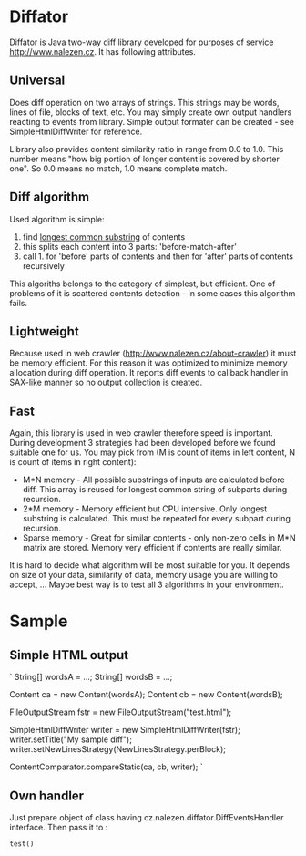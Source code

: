 Diffator
========

Diffator is Java two-way diff library developed for purposes of service <http://www.nalezen.cz>. It has following attributes.

Universal
---------

Does diff operation on two arrays of strings. This strings may be words, lines of file, blocks of text, etc. You may simply create own output handlers reacting to events from library. Simple output formater can be created - see SimpleHtmlDiffWriter for reference.

Library also provides content similarity ratio in range from 0.0 to 1.0. This number means "how big portion of longer content is covered by shorter one". So 0.0 means no match, 1.0 means complete match.

Diff algorithm
--------------

Used algorithm is simple:

1.  find [longest common substring](<http://en.wikibooks.org/w/index.php?title=Algorithm_Implementation/Strings/Longest_common_substring&stable=1>) of contents
2.  this splits each content into 3 parts: 'before-match-after'
3.  call 1. for 'before' parts of contents and then for 'after' parts of contents recursively

This algoriths belongs to the category of simplest, but efficient. One of problems of it is scattered contents detection - in some cases this algorithm fails.

Lightweight
-----------

Because used in web crawler (<http://www.nalezen.cz/about-crawler>) it must be memory efficient. For this reason it was optimized to minimize memory allocation during diff operation. It reports diff events to callback handler in SAX-like manner so no output collection is created.

Fast
----

Again, this library is used in web crawler therefore speed is important. During development 3 strategies had been developed before we found suitable one for us. You may pick from (M is count of items in left content, N is count of items in right content):
*  M*N memory - All possible substrings of inputs are calculated before diff. This array is reused for longest common string of subparts during recursion.
*  2*M memory - Memory efficient but CPU intensive. Only longest substring is calculated. This must be repeated for every subpart during recursion.
*  Sparse memory - Great for similar contents - only non-zero cells in M*N matrix are stored. Memory very efficient if contents are really similar.

It is hard to decide what algorithm will be most suitable for you. It depends on size of your data, similarity of data, memory usage you are willing to accept, ... Maybe best way is to test all 3 algorithms in your environment.

Sample
============

Simple HTML output
------------------

`
String[] wordsA = ...;
String[] wordsB = ...;

Content ca = new Content(wordsA);
Content cb = new Content(wordsB);
		
FileOutputStream fstr = new FileOutputStream("test.html");
		
SimpleHtmlDiffWriter writer = new SimpleHtmlDiffWriter(fstr);
writer.setTitle("My sample diff");
writer.setNewLinesStrategy(NewLinesStrategy.perBlock);
		
ContentComparator.compareStatic(ca, cb, writer);
`

Own handler
-----------

Just prepare object of class having cz.nalezen.diffator.DiffEventsHandler interface. Then pass it to :

`test()`
